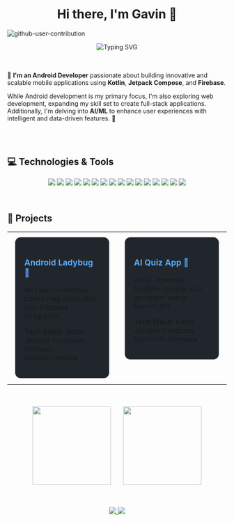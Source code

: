 <div align="center">
<h1>Hi there, I'm Gavin 👋</h1>
</div>

![github-user-contribution](https://github.com/user-attachments/assets/dabaec54-5220-4445-a910-6619d56e0e7c)

<div align="center">
  <img src="https://readme-typing-svg.herokuapp.com?font=Fira+Code&size=28&pause=1000&center=true&vCenter=true&width=500&lines=Android+Developer;AI/ML+Enthusiast;Problem+Solver" alt="Typing SVG" />
</div>
<br />
<br />

<div align="left">

🚀 **I'm an Android Developer** passionate about building innovative and scalable mobile applications using **Kotlin**, **Jetpack Compose**, and **Firebase**.

While Android development is my primary focus, I'm also exploring web development, expanding my skill set to create full-stack applications. Additionally, I'm delving into **AI/ML** to enhance user experiences with intelligent and data-driven features. 🚀

</div>
<br />
<br />

## 💻 Technologies & Tools  
<p align="center">
  <img src="https://img.shields.io/badge/-Kotlin-0095D5?style=for-the-badge&logo=kotlin&logoColor=white" />
  <img src="https://img.shields.io/badge/-Jetpack%20Compose-4285F4?style=for-the-badge&logo=android&logoColor=white" />
  <img src="https://img.shields.io/badge/-Firebase-FFCA28?style=for-the-badge&logo=firebase&logoColor=black" />
  <img src="https://img.shields.io/badge/-Android%20Studio-3DDC84?style=for-the-badge&logo=android-studio&logoColor=white" />
  
  <img src="https://img.shields.io/badge/-PostgreSQL-4169E1?style=for-the-badge&logo=postgresql&logoColor=white" />
  <img src="https://img.shields.io/badge/-MongoDB-47A248?style=for-the-badge&logo=mongodb&logoColor=white" />
  <img src="https://img.shields.io/badge/-SQL-4479A1?style=for-the-badge&logo=postgresql&logoColor=white" />

  <img src="https://img.shields.io/badge/-Python-3776AB?style=for-the-badge&logo=python&logoColor=white" />
  <img src="https://img.shields.io/badge/-Java-ED8B00?style=for-the-badge&logo=java&logoColor=white" />
  <img src="https://img.shields.io/badge/-C-00599C?style=for-the-badge&logo=c&logoColor=white" />
  <img src="https://img.shields.io/badge/-C++-00599C?style=for-the-badge&logo=cplusplus&logoColor=white" />

  <img src="https://img.shields.io/badge/-HTML-E34F26?style=for-the-badge&logo=html5&logoColor=white" />
  <img src="https://img.shields.io/badge/-CSS-1572B6?style=for-the-badge&logo=css3&logoColor=white" />
  <img src="https://img.shields.io/badge/-JavaScript-F7DF1E?style=for-the-badge&logo=javascript&logoColor=black" />
  <img src="https://img.shields.io/badge/-TailwindCSS-38B2AC?style=for-the-badge&logo=tailwind-css&logoColor=white" />

  <img src="https://img.shields.io/badge/-Git-F05032?style=for-the-badge&logo=git&logoColor=white" />
</p>

<br />

## 🚀 Projects  

<div align="left">
  <table>
    <tr>
      <td width="50%" align="left" valign="top">
        <div style="padding: 20px; border-radius: 12px; margin: 10px; background-color: #21262d; border: 1px solid #30363d;">
          <h3><a href="https://github.com/gavin100305/android-ladybug" style="color: #58a6ff; text-decoration: none; font-weight: bold;">Android Ladybug 🐞</a></h3>
          <p>An OpenStreetView-based map application with Firebase integration.</p>
          <p><strong>Tech Stack:</strong> Kotlin, Jetpack Compose, Firebase, OpenStreetView</p>
        </div>
      </td>
      <td width="50%" align="left" valign="top">
        <div style="padding: 20px; border-radius: 12px; margin: 10px; background-color: #21262d; border: 1px solid #30363d;">
          <h3><a href="https://github.com/gavin100305/quiz-app" style="color: #58a6ff; text-decoration: none; font-weight: bold;">AI Quiz App 🎯</a></h3>
          <p>An AI-powered multiple-choice quiz generator using Gemini API.</p>
          <p><strong>Tech Stack:</strong> Kotlin, Jetpack Compose, Gemini AI, Firebase</p>
        </div>
      </td>
    </tr>
  </table>
</div>

<br />
<br />

<div align="center">
  <img height="180em" src="https://github-readme-stats.vercel.app/api?username=gavin100305&show_icons=true&theme=radical" />
  &nbsp;&nbsp;&nbsp;&nbsp;&nbsp;
  <img height="180em" src="https://github-readme-stats.vercel.app/api/top-langs/?username=gavin100305&layout=compact&theme=radical" />
</div>

<br />
<br />

<p align="center">
  <a href="[https://linkedin.com/in/gavin100305](https://www.linkedin.com/in/gavin-soares-a2a54728b/)">
    <img src="https://img.shields.io/badge/-LinkedIn-0077B5?style=for-the-badge&logo=linkedin&logoColor=white" />
  </a>
  <a href="mailto:gavinsoares200510@gmail.com">
    <img src="https://img.shields.io/badge/-Email-D14836?style=for-the-badge&logo=gmail&logoColor=white" />
  </a>
</p>
